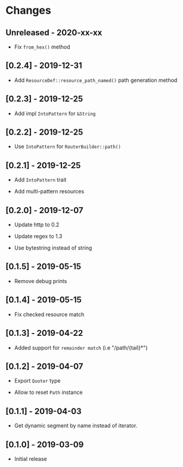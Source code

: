 # Changes

## Unreleased - 2020-xx-xx

* Fix `from_hex()` method

## [0.2.4] - 2019-12-31

* Add `ResourceDef::resource_path_named()` path generation method

## [0.2.3] - 2019-12-25

* Add impl `IntoPattern` for `&String`

## [0.2.2] - 2019-12-25

* Use `IntoPattern` for `RouterBuilder::path()`

## [0.2.1] - 2019-12-25

* Add `IntoPattern` trait

* Add multi-pattern resources

## [0.2.0] - 2019-12-07

* Update http to 0.2

* Update regex to 1.3

* Use bytestring instead of string

## [0.1.5] - 2019-05-15

* Remove debug prints

## [0.1.4] - 2019-05-15

* Fix checked resource match

## [0.1.3] - 2019-04-22

* Added support for `remainder match` (i.e "/path/{tail}*")

## [0.1.2] - 2019-04-07

* Export `Quoter` type

* Allow to reset `Path` instance

## [0.1.1] - 2019-04-03

* Get dynamic segment by name instead of iterator.

## [0.1.0] - 2019-03-09

* Initial release
